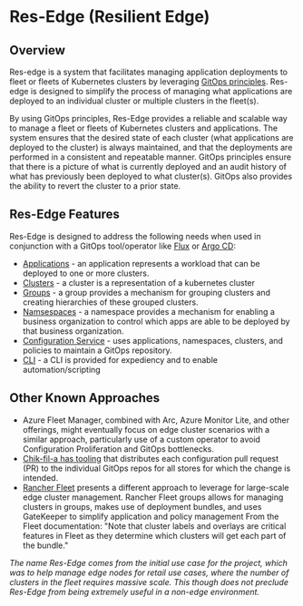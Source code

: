 ﻿# Res-Edge (Resilient Edge)

## Overview

Res-edge is a system that facilitates managing application deployments to fleet or fleets of Kubernetes clusters by leveraging [GitOps principles](/docs/gitops.md). Res-edge is designed to simplify the process of managing what applications are deployed to an individual cluster or multiple clusters in the fleet(s).

By using GitOps principles, Res-Edge provides a reliable and scalable way to manage a fleet or fleets of Kubernetes clusters and applications. The system ensures that the desired state of each cluster (what applications are deployed to the cluster) is always maintained, and that the deployments are performed in a consistent and repeatable manner. GitOps principles ensure that there is a picture of what is currently deployed and an audit history of what has previously been deployed to what cluster(s).  GitOps also provides the ability to revert the cluster to a prior state.

## Res-Edge Features

Res-Edge is designed to address the following needs when used in conjunction with a GitOps tool/operator like [Flux](https://fluxcd.io) or [Argo CD](https://fluxcd.io/):

- [Applications](/docs/applications.md) - an application represents a workload that can be deployed to one or more clusters.
- [Clusters](/docs/clusters.md) - a cluster is a representation of a kubernetes cluster
- [Groups](/docs/groups.md) - a group provides a mechanism for grouping clusters and creating hierarchies of these grouped clusters.
- [Namsespaces](/docs/namespaces.md) - a namespace provides a mechanism for enabling a business organization to control which apps are able to be deployed by that business organization.
- [Configuration Service](/docs/configuration_service.md) - uses applications, namespaces, clusters, and policies to maintain a GitOps repository.
- [CLI](/docs/cli.md) - a CLI is provided for expediency and to enable automation/scripting

## Other Known Approaches

- Azure Fleet Manager, combined with Arc, Azure Monitor Lite, and other offerings, might eventually focus on edge cluster scenarios with a similar approach, particularly use of a custom operator to avoid Configuration Proliferation and GitOps bottlenecks.
- [Chik-fil-a has tooling](https://medium.com/chick-fil-atech/enterprise-restaurant-compute-f5e2fd63d20f) that distributes each configuration pull request (PR) to the individual GitOps repos for all stores for which the change is intended.
- [Rancher Fleet](https://fleet.rancher.io/) presents a different approach to leverage for large-scale edge cluster management. Rancher Fleet groups allows for managing clusters in groups, makes use of deployment bundles, and uses GateKeeper to simplify application and policy management From the Fleet documentation: "Note that cluster labels and overlays are critical features in Fleet as they determine which clusters will get each part of the bundle."

*The name Res-Edge comes from the initial use case for the project, which was to help manage edge nodes for retail use cases, where the number of clusters in the fleet requires massive scale.  This though does not preclude Res-Edge from being extremely useful in a non-edge environment.*

